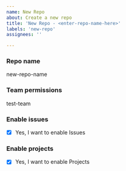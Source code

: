 ```yaml
---
name: New Repo
about: Create a new repo
title: 'New Repo - <enter-repo-name-here>'
labels: 'new-repo'
assignees: ''

---
```


<!-- INSTRUCTIONS -->
<!-- 1. fill out the information under each of the "###" headings -->
<!-- 2. do not change the headings, or line spaces -->

<!-- FIELD HELP -->
<!-- Repository Name: Enter in the name of the new repository name
<!-- Team Permissions: Enter in the name of the contributor team -->
<!-- Enable Issues: Whether to enable issues on the repo or not, if so, insert an "x" in between the brackets, like [x] -->
<!-- Enable Projects: Whether to enable projects on the repo or not, if so, insert an "x" in between the brackets, like [x] -->

### Repo name

new-repo-name

### Team permissions
test-team

### Enable issues

- [X] Yes, I want to enable Issues

### Enable projects

- [x] Yes, I want to enable Projects
